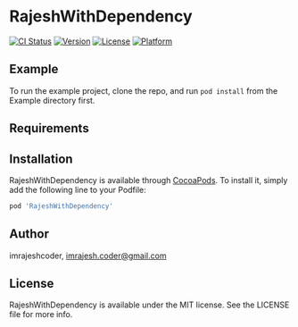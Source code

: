 # RajeshWithDependency

[![CI Status](https://img.shields.io/travis/imrajeshcoder/RajeshWithDependency.svg?style=flat)](https://travis-ci.org/imrajeshcoder/RajeshWithDependency)
[![Version](https://img.shields.io/cocoapods/v/RajeshWithDependency.svg?style=flat)](https://cocoapods.org/pods/RajeshWithDependency)
[![License](https://img.shields.io/cocoapods/l/RajeshWithDependency.svg?style=flat)](https://cocoapods.org/pods/RajeshWithDependency)
[![Platform](https://img.shields.io/cocoapods/p/RajeshWithDependency.svg?style=flat)](https://cocoapods.org/pods/RajeshWithDependency)

## Example

To run the example project, clone the repo, and run `pod install` from the Example directory first.

## Requirements

## Installation

RajeshWithDependency is available through [CocoaPods](https://cocoapods.org). To install
it, simply add the following line to your Podfile:

```ruby
pod 'RajeshWithDependency'
```

## Author

imrajeshcoder, imrajesh.coder@gmail.com

## License

RajeshWithDependency is available under the MIT license. See the LICENSE file for more info.
